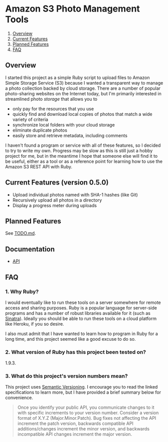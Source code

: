 # Amazon S3 Photo Management Tools

1. [Overview](#overview)
2. [Current Features](#current-features-version-050)
3. [Planned Features](#planned-features)
4. [FAQ](#faq)

## Overview

I started this project as a simple Ruby script to upload files to Amazon Simple Storage Service (S3) because I wanted a transparent way to manage a photo collection backed by cloud storage. There are a number of popular photo-sharing websites on the Internet today, but I'm primarily interested in streamlined photo *storage* that allows you to

- only pay for the resources that you use
- quickly find and download local copies of photos that match a wide variety of criteria
- synchronize local folders with your cloud storage
- eliminate duplicate photos
- easily store and retrieve metadata, including comments

I haven't found a program or service with all of these features, so I decided to try to write my own. Progress may be slow as this is still just a hobby project for me, but in the meantime I hope that someone else will find it to be useful, either as a tool or as a reference point for learning how to use the Amazon S3 REST API with Ruby.

## Current Features (version 0.5.0)

- Upload individual photos named with SHA-1 hashes (like Git)
- Recursively upload all photos in a directory
- Display a progress meter during uploads

## Planned Features

See [TODO.md](TODO.md).

## Documentation

- [API](http://chris-frederick.github.io/photos-in-the-cloud/doc/_index.html)

## FAQ

### 1. Why Ruby?

I would eventually like to run these tools on a server somewhere for remote access and sharing purposes. Ruby is a popular language for server-side programs and has a number of robust libraries available for it (such as [Sinatra][sinatra]). Ideally you should be able to run these tools on a cloud platform like Heroku, if you so desire.

  [sinatra]: http://www.sinatrarb.com/

I also must admit that I have wanted to learn how to program in Ruby for a long time, and this project seemed like a good excuse to do so.

### 2. What version of Ruby has this project been tested on?

1.9.3.

### 3. What do this project's version numbers mean?

This project uses [Semantic Versioning][semver]. I encourage you to read the linked specifications to learn more, but I have provided a brief summary below for convenience.

> Once you identify your public API, you communicate changes to it with specific increments to your version number. Consider a version format of X.Y.Z (Major.Minor.Patch). Bug fixes not affecting the API increment the patch version, backwards compatible API additions/changes increment the minor version, and backwards incompatible API changes increment the major version.

  [semver]: http://semver.org/
